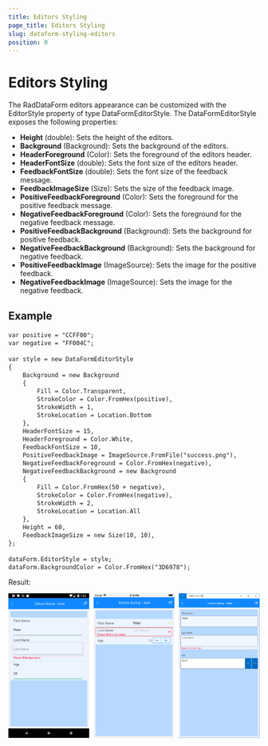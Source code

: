 ```yaml
---
title: Editors Styling
page_title: Editors Styling
slug: dataform-styling-editors
position: 0
---
```


# Editors Styling

The RadDataForm editors appearance can be customized with the EditorStyle property of type DataFormEditorStyle. The DataFormEditorStyle exposes the following properties:

- **Height** (double): Sets the height of the editors.
- **Background** (Background): Sets the background of the editors.
- **HeaderForeground** (Color): Sets the foreground of the editors header.
- **HeaderFontSize** (double): Sets the font size of the editors header.
- **FeedbackFontSize** (double): Sets the font size of the feedback message.
- **FeedbackImageSize** (Size): Sets the size of the feedback image.
- **PositiveFeedbackForeground** (Color): Sets the foreground for the positive feedback message.
- **NegativeFeedbackForeground** (Color): Sets the foreground for the negative feedback message.
- **PositiveFeedbackBackground** (Background): Sets the background for positive feedback.
- **NegativeFeedbackBackground** (Background): Sets the background for negative feedback.
- **PositiveFeedbackImage** (ImageSource): Sets the image for the positive feedback.
- **NegativeFeedbackImage** (ImageSource): Sets the image for the negative feedback.

## Example

	var positive = "CCFF00";
	var negative = "FF004C";
	
	var style = new DataFormEditorStyle
	{
	    Background = new Background
	    {
	        Fill = Color.Transparent,
	        StrokeColor = Color.FromHex(positive),
	        StrokeWidth = 1,
	        StrokeLocation = Location.Bottom
	    },
	    HeaderFontSize = 15,
	    HeaderForeground = Color.White,
	    FeedbackFontSize = 10,
	    PositiveFeedbackImage = ImageSource.FromFile("success.png"),
	    NegativeFeedbackForeground = Color.FromHex(negative),
	    NegativeFeedbackBackground = new Background
	    {
	        Fill = Color.FromHex(50 + negative),
	        StrokeColor = Color.FromHex(negative),
	        StrokeWidth = 2,
	        StrokeLocation = Location.All
	    },
	    Height = 60,
	    FeedbackImageSize = new Size(10, 10),
	};
	
	dataForm.EditorStyle = style;
	dataForm.BackgroundColor = Color.FromHex("3D6978");

Result:

![result](images/dataform-styling-editors.png)
